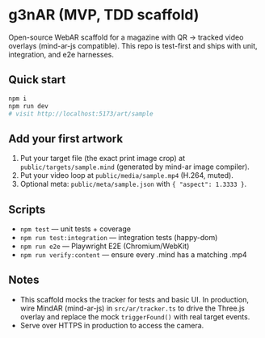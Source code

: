 
# g3nAR (MVP, TDD scaffold)

Open-source WebAR scaffold for a magazine with QR → tracked video overlays (mind-ar-js compatible). This repo is test-first and ships with unit, integration, and e2e harnesses.

## Quick start
```bash
npm i
npm run dev
# visit http://localhost:5173/art/sample
```

## Add your first artwork
1. Put your target file (the exact print image crop) at `public/targets/sample.mind` (generated by mind-ar image compiler).
2. Put your video loop at `public/media/sample.mp4` (H.264, muted).
3. Optional meta: `public/meta/sample.json` with `{ "aspect": 1.3333 }`.

## Scripts
- `npm test` — unit tests + coverage
- `npm run test:integration` — integration tests (happy-dom)
- `npm run e2e` — Playwright E2E (Chromium/WebKit)
- `npm run verify:content` — ensure every .mind has a matching .mp4

## Notes
- This scaffold mocks the tracker for tests and basic UI. In production, wire MindAR (mind-ar-js) in `src/ar/tracker.ts` to drive the Three.js overlay and replace the mock `triggerFound()` with real target events.
- Serve over HTTPS in production to access the camera.
